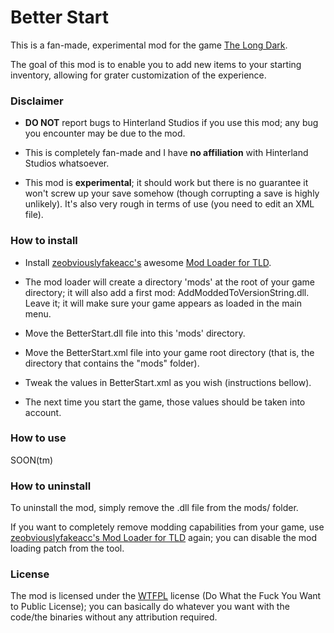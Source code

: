 # Better Start

This is a fan-made, experimental mod for the game [The Long Dark](http://hinterlandgames.com/).

The goal of this mod is to enable you to add new items to your starting inventory, allowing for grater customization of the experience.

### Disclaimer

* **DO NOT** report bugs to Hinterland Studios if you use this mod; any bug you encounter may be due to the mod.

* This is completely fan-made and I have **no affiliation** with Hinterland Studios whatsoever.

* This mod is **experimental**; it should work but there is no guarantee it won't screw up your save somehow (though corrupting a save is highly unlikely). It's also very rough in terms of use (you need to edit an XML file).

### How to install

* Install [zeobviouslyfakeacc's](https://github.com/zeobviouslyfakeacc) awesome [Mod Loader for TLD](https://github.com/zeobviouslyfakeacc/ModLoaderInstaller).

* The mod loader will create a directory 'mods' at the root of your game directory; it will also add a first mod: AddModdedToVersionString.dll. Leave it; it will make sure your game appears as loaded in the main menu.

* Move the BetterStart.dll file into this 'mods' directory.

* Move the BetterStart.xml file into your game root directory (that is, the directory that contains the "mods" folder).

* Tweak the values in BetterStart.xml as you wish (instructions bellow).

* The next time you start the game, those values should be taken into account.

### How to use

SOON(tm)


### How to uninstall

To uninstall the mod, simply remove the .dll file from the mods/ folder.

If you want to completely remove modding capabilities from your game, use [zeobviouslyfakeacc's Mod Loader for TLD](https://github.com/zeobviouslyfakeacc/ModLoaderInstaller) again; you can disable the mod loading patch from the tool.

### License

The mod is licensed under the [WTFPL](http://www.wtfpl.net/) license (Do What the Fuck You Want to Public License); you can basically do whatever you want with the code/the binaries without any attribution required.